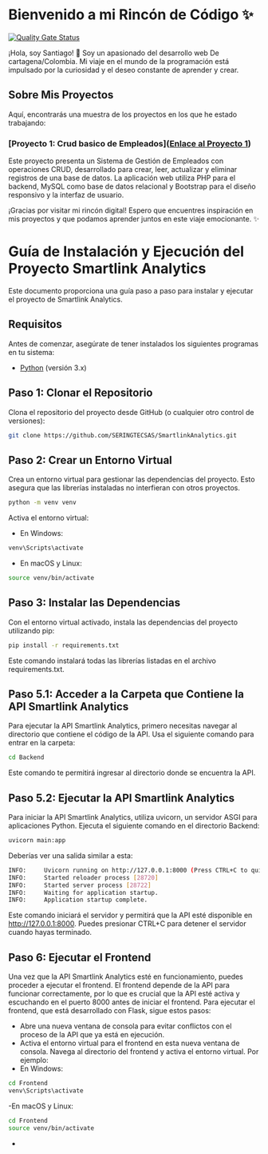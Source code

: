 # Bienvenido a mi Rincón de Código ✨
[![Quality Gate Status](https://sonarcloud.io/api/project_badges/measure?project=santiagomarmol_Portafolio&metric=alert_status)](https://sonarcloud.io/summary/new_code?id=santiagomarmol_Portafolio)

¡Hola, soy Santiago! 👋 Soy un apasionado del desarrollo web De cartagena/Colombia. Mi viaje en el mundo de la programación está impulsado por la curiosidad y el deseo constante de aprender y crear.

## Sobre Mis Proyectos

Aquí, encontrarás una muestra de los proyectos en los que he estado trabajando:
### [Proyecto 1: Crud basico de Empleados]([Enlace al Proyecto 1](https://github.com/santiagomarmol/Portafolio/tree/main/CRUD%20Empleados))
Este proyecto presenta un Sistema de Gestión de Empleados con operaciones CRUD, desarrollado para crear, leer, actualizar y eliminar registros de una base de datos. La aplicación web utiliza PHP para el backend, MySQL como base de datos relacional y Bootstrap para el diseño responsivo y la interfaz de usuario.

¡Gracias por visitar mi rincón digital! Espero que encuentres inspiración en mis proyectos y que podamos aprender juntos en este viaje emocionante. ✨




# Guía de Instalación y Ejecución del Proyecto Smartlink Analytics

Este documento proporciona una guía paso a paso para instalar y ejecutar el proyecto de Smartlink Analytics.

## Requisitos

Antes de comenzar, asegúrate de tener instalados los siguientes programas en tu sistema:

- [Python](https://www.python.org/downloads/) (versión 3.x)

## Paso 1: Clonar el Repositorio

Clona el repositorio del proyecto desde GitHub (o cualquier otro control de versiones):

```bash
git clone https://github.com/SERINGTECSAS/SmartlinkAnalytics.git
```
## Paso 2: Crear un Entorno Virtual

Crea un entorno virtual para gestionar las dependencias del proyecto. Esto asegura que las librerías instaladas no interfieran con otros proyectos.
```bash
python -m venv venv
```
Activa el entorno virtual:
- En Windows:
```bash
venv\Scripts\activate
```
- En macOS y Linux:
 ```bash
source venv/bin/activate
``` 
## Paso 3: Instalar las Dependencias
Con el entorno virtual activado, instala las dependencias del proyecto utilizando pip:
 ```bash
pip install -r requirements.txt
```
Este comando instalará todas las librerías listadas en el archivo requirements.txt.

## Paso 5.1: Acceder a la Carpeta que Contiene la API Smartlink Analytics

Para ejecutar la API Smartlink Analytics, primero necesitas navegar al directorio que contiene el código de la API. Usa el siguiente comando para entrar en la carpeta:

```bash
cd Backend
```
Este comando te permitirá ingresar al directorio donde se encuentra la API.
## Paso 5.2: Ejecutar la API Smartlink Analytics
Para iniciar la API Smartlink Analytics, utiliza uvicorn, un servidor ASGI para aplicaciones Python. Ejecuta el siguiente comando en el directorio Backend:
 ```bash
uvicorn main:app
```
Deberías ver una salida similar a esta:
 ```bash
INFO:     Uvicorn running on http://127.0.0.1:8000 (Press CTRL+C to quit)
INFO:     Started reloader process [28720]
INFO:     Started server process [28722]
INFO:     Waiting for application startup.
INFO:     Application startup complete.
```
Este comando iniciará el servidor y permitirá que la API esté disponible en http://127.0.0.1:8000. Puedes presionar CTRL+C para detener el servidor cuando hayas terminado.

## Paso 6: Ejecutar el Frontend
Una vez que la API Smartlink Analytics esté en funcionamiento, puedes proceder a ejecutar el frontend. El frontend depende de la API para funcionar correctamente, por lo que es crucial que la API esté activa y escuchando en el puerto 8000 antes de iniciar el frontend.
Para ejecutar el frontend, que está desarrollado con Flask, sigue estos pasos:
- Abre una nueva ventana de consola para evitar conflictos con el proceso de la API que ya está en ejecución.
- Activa el entorno virtual para el frontend en esta nueva ventana de consola. Navega al directorio del frontend y activa el entorno virtual. Por ejemplo:
 - En Windows:
  ```bash
 cd Frontend
 venv\Scripts\activate
 ```
 -En macOS y Linux:
   ```bash
 cd Frontend
 source venv/bin/activate
 ```
-
